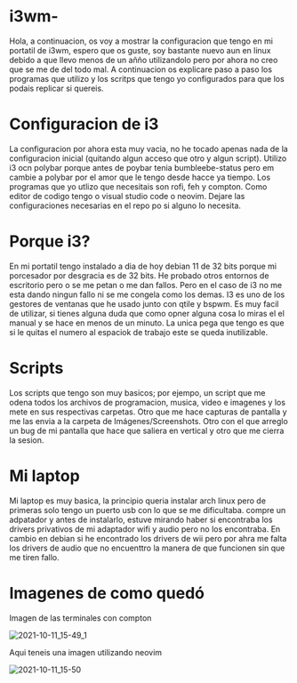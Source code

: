 # i3wm-
Hola, a continuacion, os voy a mostrar la configuracion que tengo en mi portatil de i3wm, espero que os guste, soy bastante nuevo aun en linux debido a que llevo menos de un añño utilizandolo pero por ahora no creo que se me de del todo mal. A continuacion os explicare paso a paso los programas que utilizo y los scritps que tengo yo configurados para que los podais replicar si quereis.

# Configuracion de i3
La configuracion por ahora esta muy vacia, no he tocado apenas nada de la configuracion inicial (quitando algun acceso que otro y algun script). Utilizo i3 ocn polybar porque antes de poybar tenia bumbleebe-status pero em cambie a polybar por el amor que le tengo desde hacce ya tiempo. Los programas que yo utlizo que necesitais son rofi, feh y compton. Como editor de codigo tengo o visual studio code o neovim. Dejare las configuraciones necesarias en el repo po si alguno lo necesita.

# Porque i3?
En mi portatil tengo instalado a dia de hoy debian 11 de 32 bits porque mi porcesador por desgracia es de 32 bits. He probado otros entornos de escritorio pero o se me petan o me dan fallos. Pero en el caso de i3 no me esta dando ningun fallo ni se me congela como los demas. I3 es uno de los gestores de ventanas que he usado junto con qtile y bspwm. Es muy facil de utilizar, si tienes alguna duda que como opner alguna cosa lo miras el el manual y se hace en menos de un minuto. La unica pega que tengo es que si le quitas el numero al espaciok de trabajo este se queda inutilizable. 

# Scripts
Los scripts que tengo son muy basicos; por ejempo, un script que me odena todos los archivos de programacion, musica, video e imagenes y los mete en sus respectivas carpetas. Otro que me hace capturas de pantalla y me las envia a la carpeta de Imágenes/Screenshots. Otro con el que arreglo un bug de mi pantalla que hace que saliera en vertical y otro que me cierra la sesion.

# Mi laptop
Mi laptop es muy basica, la principio queria instalar arch linux pero de primeras solo tengo un puerto usb con lo que se me dificultaba. compre un adpatador y antes de instalarlo, estuve mirando haber si encontraba los drivers privativos de mi adaptador wifi y audio pero no los encontraba. En cambio en debian si he encontrado los drivers de wii pero por ahra me falta los drivers de audio que no encuenttro la manera de que funcionen sin que me tiren fallo. 

# Imagenes de como quedó

Imagen de las terminales con compton

![2021-10-11_15-49_1](https://user-images.githubusercontent.com/76869585/136801706-422ac826-5eee-481d-9606-62aace197300.png)

Aqui teneis una imagen utilizando neovim 

![2021-10-11_15-50](https://user-images.githubusercontent.com/76869585/136801898-9f2df3cc-7062-4732-82c9-73e598798bc3.png)

